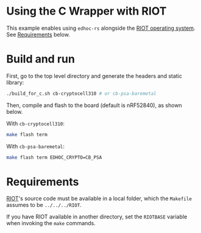 # Using the C Wrapper with RIOT

This example enables using `edhoc-rs` alongside the [RIOT operating system](https://github.com/RIOT-OS/RIOT).
See [Requirements](#requirements) below.

# Build and run

First, go to the top level directory and generate the headers and static library:

```bash
./build_for_c.sh cb-cryptocell310 # or cb-psa-baremetal
```

Then, compile and flash to the board (default is nRF52840), as shown below.

With `cb-cryptocell310`:

```bash
make flash term
```

With `cb-psa-baremetal`:

```bash
make flash term EDHOC_CRYPTO=CB_PSA
```

# Requirements

[RIOT](https://github.com/RIOT-OS/RIOT)'s source code must be available in a local folder, which the `Makefile` assumes to be `../../../RIOT`.

If you have RIOT available in another directory, set the `RIOTBASE` variable when invoking the `make` commands.